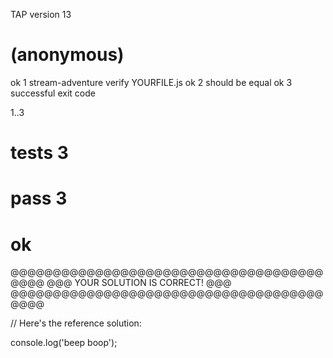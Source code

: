 TAP version 13
# (anonymous)
ok 1 stream-adventure verify YOURFILE.js
ok 2 should be equal
ok 3 successful exit code

1..3
# tests 3
# pass  3

# ok


@@@@@@@@@@@@@@@@@@@@@@@@@@@@@@@@@@@@@@@@@
@@@     YOUR SOLUTION IS CORRECT!     @@@
@@@@@@@@@@@@@@@@@@@@@@@@@@@@@@@@@@@@@@@@@



// Here's the reference solution:

  console.log('beep boop');
